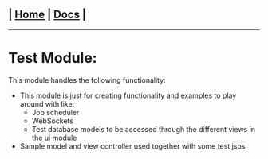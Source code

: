 | [Home](/README.md) | [Docs](/docs/README.md) |
---------------------------------------------------------------

*********************

# Test Module:

This module handles the following functionality:

* This module is just for creating functionality and examples to play around with like:
    - Job scheduler
    - WebSockets
    - Test database models to be accessed through the different views in the ui module
* Sample model and view controller used together with some test jsps
    